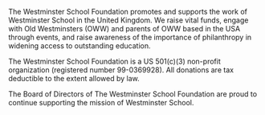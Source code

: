The Westminster School Foundation promotes and supports the work of Westminster School in the United Kingdom. We raise vital funds, engage with Old Westminsters (OWW) and parents of OWW based in the USA through events, and raise awareness of the importance of philanthropy in widening access to outstanding education.

The Westminster School Foundation is a US 501(c)(3) non-profit organization (registered number 99-0369928). All donations are tax deductible to the extent allowed by law.

The Board of Directors of The Westminster School Foundation are proud to continue supporting the mission of Westminster School.